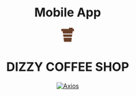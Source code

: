 <H1 align="center">Mobile App</H1>

<div align="center">
  <img src="src/assets/img/logo.png">
  <h1>DIZZY COFFEE SHOP</h1>

[![Axios](https://img.shields.io/badge/AXIOS-V0.27.2-%23d90c76cc?style=for-the-badge&logo=appveyor)](https://www.npmjs.com/package/axios)
<br/>

</div>
